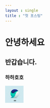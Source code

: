 ```yaml
---
layout : single
title : "첫 포스팅"
---
```


# 안녕하세요
## 반갑습니다.
### 하하호호

![image-20221109225741946](../images/2022-11-09-first/image-20221109225741946.png)
